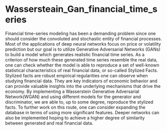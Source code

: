 # Wassersteain_Gan_financial_time_series
Financial time-series modeling has been a demanding problem since one should consider the convoluted and
stochastic entity of financial processes. Most of the applications of deep neural networks focus on price or volatility
prediction but our goal is to utilize Generative Adversarial Networks (GANs) to build a model which generates realistic
financial time series. As a criterion of how much these generated time series resemble the real data, one can check
whether the model is able to reproduce a set of well-known statistical characteristics of real financial data, or so-called
Stylized Facts. Stylized facts are robust empirical regularities one can observe when studying financial data. They
are key indicators of economic behavior and can provide valuable insights into the underlying mechanisms that drive
the economy. By implementing a Wasserstein Generative Adversarial Network(WGAN) and using different models for
the generator and discriminator, we are able to, up to some degree, reproduce the stylized facts. To further work on
this route, one can consider expanding the database in terms of using more significant features. Deeper networks can
also be implemented hoping to achieve a higher degree of similarity between generated and real financial data.
